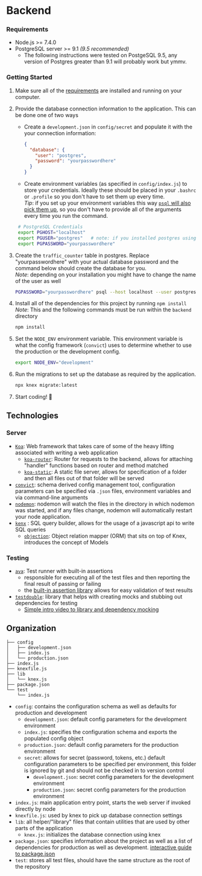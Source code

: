 # Backend

### Requirements

  - Node.js >= 7.4.0
  - PostgreSQL server >= 9.1  *(9.5 recommended)*
    - The following instructions were tested on PostgeSQL 9.5, any version of Postgres greater than 9.1 will probably work but ymmv.

### Getting Started

  1. Make sure all of the [requirements](#requirements) are installed and running on your computer.
  2. Provide the database connection information to the application. This can be done one of two ways
      - Create a `development.json` in `config/secret` and populate it with the your connection information:
        ```json
        {
          "database": {
            "user": "postgres",
            "password": "yourpasswordhere"
          }
        }
        ```
      - Create environment variables (as specified in `config/index.js`) to store your credentials. Ideally these should be placed in your `.bashrc` or `.profile` so you don't have to set them up every time. <br> *Tip*: if you set up your environment variables this way [`psql` will also pick them up](https://www.postgresql.org/docs/9.2/static/libpq-envars.html), so you don't have to provide all of the arguments every time you run the command.
     ```bash
      # PostgreSQL Credentials
      export PGHOST="localhost"
      export PGUSER="postgres"   # note: if you installed postgres using homebrew this should be your mac username
      export PGPASSWORD="yourpasswordhere"
      ```
  3. Create the `traffic_counter` table in postgres. Replace "yourpasswordhere" with your actual database password and the command below should create the database for you. <br> *Note*: depending on your installation you might have to change the name of the user as well
      ```bash
      PGPASSWORD="yourpasswordhere" psql --host localhost --user postgres --dbname postgres --command "CREATE DATABASE traffic_counter;"
      ```
  4. Install all of the dependencies for this project by running `npm install` <br> *Note*: This and the following commands must be run within the `backend` directory
      ```bash
      npm install
      ```
  5. Set the `NODE_ENV` environment variable. This environment variable is what the config framework (`convict`) uses to determine whether to use the production or the development config.
     ```bash
     export NODE_ENV="development"
     ```
  5. Run the migrations to set up the database as required by the application.
      ```bash
      npx knex migrate:latest
      ```

  6. Start coding! :tada:


## Technologies
### Server
- [`Koa`](http://koajs.com/#introduction): Web framework that takes care of some of the heavy lifting associated with writing a web application
  - [`koa-router`](https://github.com/alexmingoia/koa-router#readme): Router for requests to the backend, allows for attaching "handler" functions based on router and method matched
  - [`koa-static`](https://github.com/koajs/static#readme): A static file server, allows for specification of a folder and then all files out of that folder will be served
- [`convict`](https://github.com/mozilla/node-convict#readme): schema derived config management tool, configuration parameters can be specified via `.json` files, environment variables and via command-line arguments
- [`nodemon`](https://github.com/remy/nodemon#nodemon): nodemon will watch the files in the directory in which nodemon was started, and if any files change, nodemon will automatically restart your node application.
- [`kenx`](http://knexjs.org) : SQL query builder, allows for the usage of a javascript api to write SQL queries
  - [`objection`](http://vincit.github.io/objection.js/): Object relation mapper (ORM) that sits on top of Knex, introduces the concept of Models

### Testing
- [`ava`](https://github.com/avajs/ava#readme): Test runner with built-in assertions
    - responsible for executing all of the test files and then reporting the final result of passing or failing
    - the [built-in assertion library](https://github.com/avajs/ava#assertions) allows for easy validation of test results
- [`testdouble`](https://github.com/testdouble/testdouble.js#readme): library that helps with creating mocks and stubbing out dependencies for testing
    - [Simple intro video to library and dependency mocking](http://blog.testdouble.com/posts/2016-06-05-happier-tdd-with-testdouble-js)

## Organization
```
├── config
│   ├── development.json
│   ├── index.js
│   └── production.json
├── index.js
├── knexfile.js
├── lib
│   └── knex.js
├── package.json
└── test
    └── index.js
```
- `config`: contains the configuration schema as well as defaults for production and development
  - `development.json`: default config parameters for the development environment
  - `index.js`: specifies the configuration schema and exports the populated config object
  - `production.json`: default config parameters for the production environment
  - `secret`: allows for secret (password, tokens, etc.)  default configuration parameters to be specified per environment, this folder is ignored by git and should not be checked in to version control
    - `development.json`: secret config parameters for the development environment
    - `production.json`: secret config parameters for the production environment
- `index.js`: main application entry point, starts the web server if invoked directly by node
- `knexfile.js`: used by knex to pick up database connection settings
- `lib`: all helper/"library" files that contain utilities that are used by other parts of the application
  - `knex.js`: initializes the database connection using knex
- `package.json`: specifies information about the project as well as a list of dependencies for production as well as development. [interactive guide to package.json](http://browsenpm.org/package.json)
- `test`: stores all test files, should have the same structure as the root of the repository
